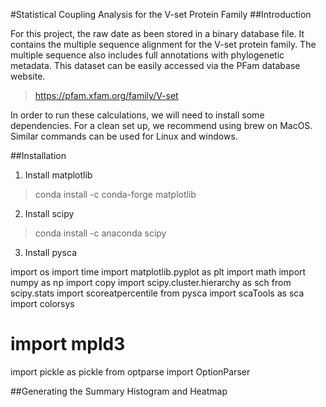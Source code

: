 #Statistical Coupling Analysis for the V-set Protein Family
##Introduction

For this project, the raw date as been stored in a binary database file.
It contains the multiple sequence alignment for the V-set protein family.
The multiple sequence also includes full annotations with phylogenetic metadata.
This dataset can be easily accessed via the PFam database website.

> https://pfam.xfam.org/family/V-set

In order to run these calculations, we will need to install some dependencies.
For a clean set up, we recommend using brew on MacOS.
Similar commands can be used for Linux and windows.

##Installation
1. Install matplotlib
> conda install -c conda-forge matplotlib

2. Install scipy
> conda install -c anaconda scipy

3. Install pysca
>

import os
import time
import matplotlib.pyplot as plt
import math
import numpy as np
import copy
import scipy.cluster.hierarchy as sch
from scipy.stats import scoreatpercentile
from pysca import scaTools as sca
import colorsys
# import mpld3
import pickle as pickle
from optparse import OptionParser

##Generating the Summary Histogram and Heatmap
